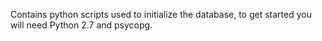 Contains python scripts used to initialize the database, to get started you will need Python 2.7 and psycopg.
